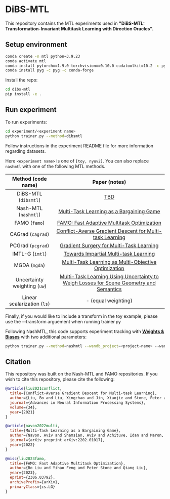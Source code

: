 # DiBS-MTL

This repository contains the MTL experiments used in **"DiBS-MTL: Transformation-Invariant Multitask Learning with Direction Oracles".**

## Setup environment

```bash
conda create -n mtl python=3.9.23
conda activate mtl
conda install pytorch==1.9.0 torchvision==0.10.0 cudatoolkit=10.2 -c pytorch
conda install pyg -c pyg -c conda-forge
```

Install the repo:

```bash
cd dibs-mtl
pip install -e .
```

## Run experiment

To run experiments:

```bash
cd experiment/<experiment name>
python trainer.py --method=dibsmtl
```

Follow instructions in the experiment README file for more information regarding datasets.  

Here `<experiment name>` is one of `[toy, nyuv2]`. You can also replace `nashmtl` with one of the following MTL methods.

| Method (code name) | Paper (notes) |
| :---: | :---: |
| DiBS-MTL (`dibsmtl`) | [TBD](TBD) |
| Nash-MTL (`nashmtl`) | [Multi-Task Learning as a Bargaining Game](https://arxiv.org/pdf/2202.01017v1.pdf) |
| FAMO (`famo`) | [FAMO: Fast Adaptive Multitask Optimization](https://arxiv.org/abs/2306.03792) |
| CAGrad (`cagrad`) | [Conflict-Averse Gradient Descent for Multi-task Learning](https://arxiv.org/pdf/2110.14048.pdf) |
| PCGrad (`pcgrad`) | [Gradient Surgery for Multi-Task Learning](https://arxiv.org/abs/2001.06782) |
| IMTL-G (`imtl`) | [Towards Impartial Multi-task Learning](https://openreview.net/forum?id=IMPnRXEWpvr) |
| MGDA (`mgda`) | [Multi-Task Learning as Multi-Objective Optimization](https://arxiv.org/abs/1810.04650) |
| Uncertainty weighting (`uw`) | [Multi-Task Learning Using Uncertainty to Weigh Losses for Scene Geometry and Semantics](https://arxiv.org/pdf/1705.07115v3.pdf) |
| Linear scalarization (`ls`) | - (equal weighting) |

Finally, if you would like to include a transform in the toy example, please use the --transform arguement when running trainer.py

Following NashMTL, this code supports experiment tracking with **[Weights & Biases](https://wandb.ai/site)** with two additional parameters:

```bash
python trainer.py --method=nashmtl --wandb_project=<project-name> --wandb_entity=<entity-name>
```

## Citation

This repository was built on the Nash-MTL and FAMO repositories. If you wish to cite this repository, please cite the following:

```bibtex
@article{liu2021conflict,
  title={Conflict-Averse Gradient Descent for Multi-task Learning},
  author={Liu, Bo and Liu, Xingchao and Jin, Xiaojie and Stone, Peter and Liu, Qiang},
  journal={Advances in Neural Information Processing Systems},
  volume={34},
  year={2021}
}

@article{navon2022multi,
  title={Multi-Task Learning as a Bargaining Game},
  author={Navon, Aviv and Shamsian, Aviv and Achituve, Idan and Maron, Haggai and Kawaguchi, Kenji and Chechik, Gal and Fetaya, Ethan},
  journal={arXiv preprint arXiv:2202.01017},
  year={2022}
}

@misc{liu2023famo,
  title={FAMO: Fast Adaptive Multitask Optimization},
  author={Bo Liu and Yihao Feng and Peter Stone and Qiang Liu},
  year={2023},
  eprint={2306.03792},
  archivePrefix={arXiv},
  primaryClass={cs.LG}
}
```